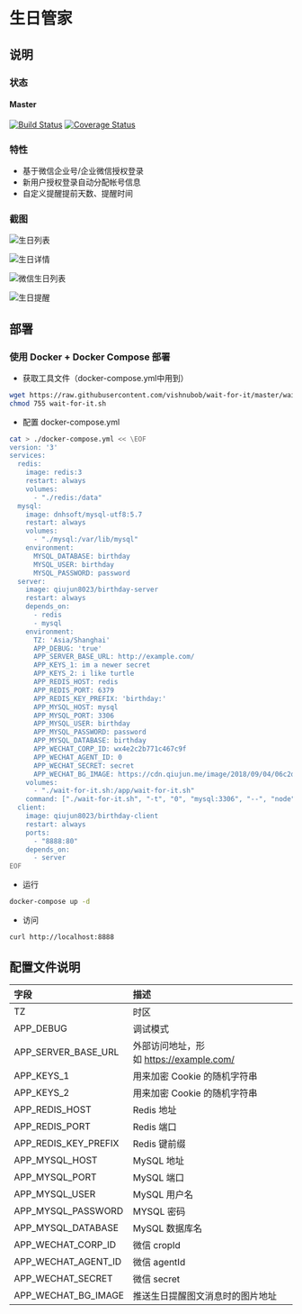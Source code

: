 # 生日管家

## 说明

### 状态

#### Master

[![Build Status](https://travis-ci.org/qiujun8023/birthday-server.svg?branch=master)](https://travis-ci.org/qiujun8023/birthday-server)
[![Coverage Status](https://coveralls.io/repos/github/qiujun8023/birthday-server/badge.svg?branch=master)](https://coveralls.io/github/qiujun8023/birthday-server?branch=master)

### 特性

- 基于微信企业号/企业微信授权登录
- 新用户授权登录自动分配帐号信息
- 自定义提醒提前天数、提醒时间

### 截图

![生日列表](https://cdn.qiujun.me/image/2018/09/24/c593040463273efb868cb02cbbe92062.png)

![生日详情](https://cdn.qiujun.me/image/2018/09/24/61f8aa3d3698659e4170aea9af860be2.png)

![微信生日列表](https://cdn.qiujun.me/image/2018/09/24/1b68ce630fc0886d4899631672ff1aa6.png)

![生日提醒](https://cdn.qiujun.me/image/2018/09/24/3f4ce9a24185bc995fd9bdb353c33409.png)

## 部署

### 使用 Docker + Docker Compose 部署

- 获取工具文件（docker-compose.yml中用到）

```bash
wget https://raw.githubusercontent.com/vishnubob/wait-for-it/master/wait-for-it.sh
chmod 755 wait-for-it.sh
```

- 配置 docker-compose.yml

```bash
cat > ./docker-compose.yml << \EOF
version: '3'
services:
  redis:
    image: redis:3
    restart: always
    volumes:
      - "./redis:/data"
  mysql:
    image: dnhsoft/mysql-utf8:5.7
    restart: always
    volumes:
      - "./mysql:/var/lib/mysql"
    environment:
      MYSQL_DATABASE: birthday
      MYSQL_USER: birthday
      MYSQL_PASSWORD: password
  server:
    image: qiujun8023/birthday-server
    restart: always
    depends_on:
      - redis
      - mysql
    environment:
      TZ: 'Asia/Shanghai'
      APP_DEBUG: 'true'
      APP_SERVER_BASE_URL: http://example.com/
      APP_KEYS_1: im a newer secret
      APP_KEYS_2: i like turtle
      APP_REDIS_HOST: redis
      APP_REDIS_PORT: 6379
      APP_REDIS_KEY_PREFIX: 'birthday:'
      APP_MYSQL_HOST: mysql
      APP_MYSQL_PORT: 3306
      APP_MYSQL_USER: birthday
      APP_MYSQL_PASSWORD: password
      APP_MYSQL_DATABASE: birthday
      APP_WECHAT_CORP_ID: wx4e2c2b771c467c9f
      APP_WECHAT_AGENT_ID: 0
      APP_WECHAT_SECRET: secret
      APP_WECHAT_BG_IMAGE: https://cdn.qiujun.me/image/2018/09/04/06c2d3f70e6fed342e2eb43bce55fb43.png!/both/720x400
    volumes:
      - "./wait-for-it.sh:/app/wait-for-it.sh"
    command: ["./wait-for-it.sh", "-t", "0", "mysql:3306", "--", "node", "index.js"]
  client:
    image: qiujun8023/birthday-client
    restart: always
    ports:
      - "8888:80"
    depends_on:
      - server
EOF
```

- 运行
```bash
docker-compose up -d
```

- 访问
```
curl http://localhost:8888
```

## 配置文件说明

| 字段   | 描述   |
|:----|:----|
| TZ   | 时区   |
| APP_DEBUG   | 调试模式   |
| APP_SERVER_BASE_URL   | 外部访问地址，形如 https://example.com/   |
| APP_KEYS_1   | 用来加密 Cookie 的随机字符串   |
| APP_KEYS_2   | 用来加密 Cookie 的随机字符串   |
| APP_REDIS_HOST   | Redis 地址   |
| APP_REDIS_PORT   | Redis 端口   |
| APP_REDIS_KEY_PREFIX   | Redis 键前缀   |
| APP_MYSQL_HOST   | MySQL 地址   |
| APP_MYSQL_PORT   | MySQL 端口   |
| APP_MYSQL_USER   | MySQL 用户名   |
| APP_MYSQL_PASSWORD   | MYSQL 密码   |
| APP_MYSQL_DATABASE   | MySQL 数据库名   |
| APP_WECHAT_CORP_ID   | 微信 cropId   |
| APP_WECHAT_AGENT_ID   | 微信 agentId   |
| APP_WECHAT_SECRET   | 微信 secret   |
| APP_WECHAT_BG_IMAGE   | 推送生日提醒图文消息时的图片地址   |

